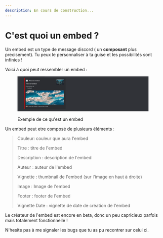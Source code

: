 ```yaml
---
description: En cours de construction...
---
```


# C'est quoi un embed ?

Un embed est un type de message discord ( un **composant** plus precisement). Tu peux le personnaliser à ta guise et les possibilités sont infinies !

Voici à quoi peut ressembler un embed :&#x20;

<figure><img src="../../.gitbook/assets/Capture d’écran du 2023-06-13 13-48-19.png" alt=""><figcaption><p>Exemple de ce qu'est un embed</p></figcaption></figure>

Un embed peut etre composé de plusieurs éléments :&#x20;

> Couleur: couleur que aura l'embed
>
> Titre : titre de l'embed
>
> Description : description de l'embed
>
> Auteur : auteur de l'embed
>
> Vignette : thumbnail de l'embed (sur l'image en haut à droite)
>
> Image : Image de l'embed
>
> Footer : footer de l'embed
>
> Vignette Date : vignette de date de création de l'embed

Le créateur de l'embed est encore en beta, donc un peu capricieux parfois mais totalement fonctionnelle !

N'hesite pas à me signaler les bugs que tu as pu recontrer sur celui ci.

